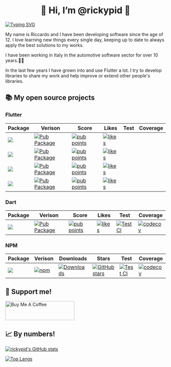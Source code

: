 <h1 align="center" >👋 Hi, I’m @rickypid 👀</h1>

[![Typing SVG](https://readme-typing-svg.herokuapp.com?center=true&lines=%2B10+yeas+software+development;learning+new+things+every+day)](https://git.io/typing-svg)

My name is Riccardo and I have been developing software since the age of 12. I love learning new things every single day, keeping up to date to always apply the best solutions to my works.

I have been working in Italy in the automotive software sector for over 10 years.🧑‍💻

In the last few years I have grown into and use Flutter a lot. I try to develop libraries to share my work and help improve or extend other people's libraries.

## 📚 My open source projects

### Flutter 

| Package | Verison | Score | Likes | Test | Coverage |
|--|--|--|--|--|--|
| [![](https://img.shields.io/static/v1?label=flutter&message=flutter_expandable_table&color=red??style=for-the-badge&logo=GitHub)](https://github.com/rickypid/flutter_expandable_table) | [![Pub Package](https://img.shields.io/pub/v/flutter_expandable_table.svg?style=flat-square)](https://pub.dartlang.org/packages/flutter_expandable_table) | [![pub points](https://badges.bar/flutter_expandable_table/pub%20points)](https://pub.dev/packages/flutter_expandable_table/score) | [![likes](https://badges.bar/flutter_expandable_table/likes)](https://pub.dev/packages/flutter_expandable_table/score) |  |  |
| [![](https://img.shields.io/static/v1?label=flutter&message=widget_tree_depth_counter&color=red??style=for-the-badge&logo=GitHub)](https://github.com/rickypid/widget_tree_depth_counter) | [![Pub Package](https://img.shields.io/pub/v/widget_tree_depth_counter.svg?style=flat-square)](https://pub.dartlang.org/packages/widget_tree_depth_counter) | [![pub points](https://badges.bar/widget_tree_depth_counter/pub%20points)](https://pub.dev/packages/widget_tree_depth_counter/score) | [![likes](https://badges.bar/widget_tree_depth_counter/likes)](https://pub.dev/packages/widget_tree_depth_counter/score) |  |  |
| [![](https://img.shields.io/static/v1?label=flutter&message=flutter_scroll_shadow&color=red??style=for-the-badge&logo=GitHub)](https://github.com/rickypid/flutter_scroll_shadow) | [![Pub Package](https://img.shields.io/pub/v/flutter_scroll_shadow.svg?style=flat-square)](https://pub.dartlang.org/packages/flutter_scroll_shadow) | [![pub points](https://badges.bar/flutter_scroll_shadow/pub%20points)](https://pub.dev/packages/flutter_scroll_shadow/score) | [![likes](https://badges.bar/flutter_scroll_shadow/likes)](https://pub.dev/packages/flutter_scroll_shadow/score) |  |  |
| [![](https://img.shields.io/static/v1?label=flutter&message=flutter_bargraph&color=red??style=for-the-badge&logo=GitHub)](https://github.com/rickypid/flutter_bargraph) | [![Pub Package](https://img.shields.io/pub/v/flutter_bargraph.svg?style=flat-square)](https://pub.dartlang.org/packages/flutter_bargraph) | [![pub points](https://badges.bar/flutter_bargraph/pub%20points)](https://pub.dev/packages/flutter_bargraph/score) | [![likes](https://badges.bar/flutter_bargraph/likes)](https://pub.dev/packages/flutter_bargraph/score) |  |  |


### Dart 

| Package | Verison | Score | Likes | Test | Coverage |
|--|--|--|--|--|--|
| [![](https://img.shields.io/static/v1?label=dart&message=cowsay&color=red??style=for-the-badge&logo=GitHub)](https://github.com/rickypid/cowsay) | [![Pub Package](https://img.shields.io/pub/v/cowsay.svg?style=flat-square)](https://pub.dartlang.org/packages/cowsay) | [![pub points](https://badges.bar/cowsay/pub%20points)](https://pub.dev/packages/cowsay/score) | [![likes](https://badges.bar/cowsay/likes)](https://pub.dev/packages/cowsay/score) | [![Test CI](https://github.com/rickypid/cowsay/actions/workflows/test.yml/badge.svg)](https://github.com/rickypid/cowsay/actions/workflows/test.yml) | [![codecov](https://codecov.io/gh/rickypid/cowsay/branch/master/graph/badge.svg?token=Z65KEB9SAX)](https://codecov.io/gh/rickypid/cowsay) |

### NPM

| Package | Verison | Downloads| Stars| Test | Coverage |
|--|--|--|--|--|--|
| [![](https://img.shields.io/static/v1?label=npm&message=iubenda-consent-solution-api&color=red??style=for-the-badge&logo=GitHub)](https://github.com/rickypid/iubenda-consent-solution-api) | [![npm](https://badgen.net/npm/v/iubenda-consent-solution-api)](https://www.npmjs.com/package/iubenda-consent-solution-api) | [![Downloads](https://badgen.net/npm/dt/iubenda-consent-solution-api)](https://www.npmjs.com/package/iubenda-consent-solution-api) | [![GitHub stars](https://img.shields.io/github/stars/rickypid/iubenda-consent-solution-api)](https://github.com/rickypid/iubenda-consent-solution-api/star) | [![Test CI](https://github.com/rickypid/iubenda-consent-solution-api/actions/workflows/test.yml/badge.svg)](https://github.com/rickypid/iubenda-consent-solution-api/actions/workflows/test.yml) | [![codecov](https://codecov.io/gh/rickypid/iubenda-consent-solution-api/branch/main/graph/badge.svg?token=3100WHBX8W)](https://codecov.io/gh/rickypid/iubenda-consent-solution-api) |

## 🤙 Support me!

<a href="https://www.buymeacoffee.com/veweju" target="_blank"><img src="https://cdn.buymeacoffee.com/buttons/v2/default-yellow.png" alt="Buy Me A Coffee" style="height: 60px !important;width: 217px !important;" ></a>

## 📈 By numbers!

[![rickypid's GitHub stats](https://github-readme-stats.vercel.app/api?username=rickypid)](https://github.com/rickypid/github-readme-stats&theme=dark)

[![Top Langs](https://github-readme-stats.vercel.app/api/top-langs/?username=rickypid&layout=compact)](https://github.com/rickypid/github-readme-stats)

